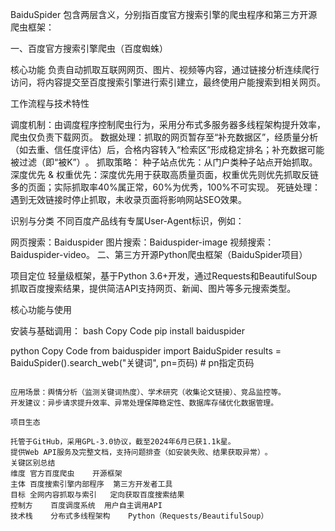 BaiduSpider 包含两层含义，分别指百度官方搜索引擎的爬虫程序和第三方开源爬虫框架：

一、百度官方搜索引擎爬虫（百度蜘蛛）

核心功能‌
负责自动抓取互联网网页、图片、视频等内容，通过链接分析连续爬行访问，将内容提交至百度搜索引擎进行索引建立，最终使用户能搜索到相关网页‌。

工作流程与技术特性‌

调度机制‌：由调度程序控制爬虫行为，采用分布式多服务器多线程架构提升效率，爬虫仅负责下载网页‌。
数据处理‌：抓取的网页暂存至“补充数据区”，经质量分析（如去重、信任度评估）后，合格内容转入“检索区”形成稳定排名；补充数据可能被过滤（即“被K”）‌。
抓取策略‌：
种子站点优先‌：从门户类种子站点开始抓取‌。
深度优先 & 权重优先‌：深度优先用于获取高质量页面，权重优先则优先抓取反链多的页面；实际抓取率40%属正常，60%为优秀，100%不可实现‌。
死链处理‌：遇到无效链接时停止抓取，未收录页面将影响网站SEO效果‌。

识别与分类‌
不同百度产品线有专属User-Agent标识，例如：

网页搜索：Baiduspider
图片搜索：Baiduspider-image
视频搜索：Baiduspider-video‌。
二、第三方开源Python爬虫框架（BaiduSpider项目）

项目定位‌
轻量级框架，基于Python 3.6+开发，通过Requests和BeautifulSoup抓取百度搜索结果，提供简洁API支持网页、新闻、图片等多元搜索类型‌。

核心功能与使用‌

安装与基础调用‌：
bash
Copy Code
pip install baiduspider

python
Copy Code
from baiduspider import BaiduSpider
results = BaiduSpider().search_web("关键词", pn=页码)  # pn指定页码
```‌:ml-citation{ref="3,6" data="citationList"}  

应用场景‌：舆情分析（监测关键词热度）、学术研究（收集论文链接）、竞品监控等‌。
开发建议‌：异步请求提升效率、异常处理保障稳定性、数据库存储优化数据管理‌。

项目生态‌

托管于GitHub，采用GPL-3.0协议，截至2024年6月已获1.1k星‌。
提供Web API服务及完整文档，支持问题排查（如安装失败、结果获取异常）‌。
关键区别总结
维度‌	‌官方百度爬虫‌	‌开源框架‌
主体‌	百度搜索引擎内部程序	第三方开发者工具
目标‌	全网内容抓取与索引	定向获取百度搜索结果
控制方‌	百度调度系统	用户自主调用API
技术栈‌	分布式多线程架构	Python（Requests/BeautifulSoup）
